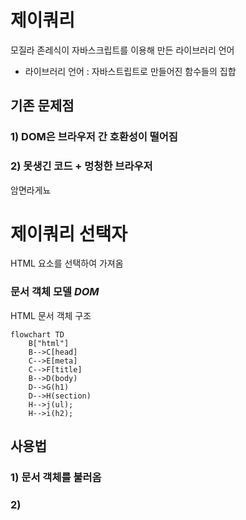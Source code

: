 
# 제이쿼리
모질라 존레식이 자바스크립트를 이용해 만든 라이브러리 언어
- 라이브러리 언어 : 자바스트립트로 만들어진 함수들의 집합

## 기존 문제점 
### 1) DOM은 브라우저 간 호환성이 떨어짐
### 2) 못생긴 코드 + 멍청한 브라우저


암면라게뇨
# 제이쿼리 선택자
HTML 요소를 선택하여 가져옴

### 문서 객체 모델 _DOM_
HTML 문서 객체 구조

```mermaid
flowchart TD
    B["html"]
    B-->C[head]
    C-->E[meta]
    C-->F[title]
    B-->D(body)
    D-->G(h1)
    D-->H(section)
    H-->j(ul);
    H-->i(h2);
```

## 사용법
### 1) 문서 객체를 불러옴
### 2) 